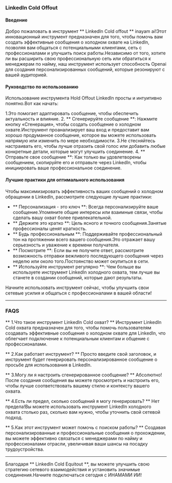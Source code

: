 ### LinkedIn Cold Offout

#### Введение
Добро пожаловать в инструмент ** LinkedIn Cold offout ** inayam ai!Этот инновационный инструмент предназначен для того, чтобы помочь вам создать эффективные сообщения о холодном охвате на LinkedIn, позволяя вам общаться с потенциальными клиентами, сеть с профессионалами и улучшить поиск работы.Независимо от того, хотите ли вы расширить свою профессиональную сеть или обратиться к менеджерам по найму, наш инструмент использует способность Openai для создания персонализированных сообщений, которые резонируют с вашей аудиторией.

#### Руководство по использованию
Использование инструмента Hold Offout LinkedIn просты и интуитивно понятно.Вот как начать:

1.Это помогает адаптировать сообщение, чтобы обеспечить актуальность и влияние.
2. ** Сгенерируйте сообщение **: Нажмите кнопку «Сгенерация», чтобы создать сообщение о холодном охвате.Инструмент проанализирует ваш вход и предоставит вам хорошо продуманное сообщение, которое вы можете использовать напрямую или изменить по мере необходимости.
3.Не стесняйтесь настраивать его, чтобы лучше отразить свой голос или добавить любые конкретные детали, которые могут улучшить соединение.
4. ** Отправьте свое сообщение **: Как только вы удовлетворены сообщением, скопируйте его и отправьте через LinkedIn, чтобы инициировать ваше профессиональное соединение.

#### Лучшие практики для оптимального использования
Чтобы максимизировать эффективность ваших сообщений о холодном обращении в LinkedIn, рассмотрите следующие лучшие практики:

- ** Персонализация - это ключ **: Всегда персонализируйте ваше сообщение.Упомяните общие интересы или взаимные связи, чтобы сделать вашу охват более привлекательной.
- ** Держите это кратко **: Цель ясного и точного сообщения.Занятые профессионалы ценят краткость.
- ** Будь профессиональным **: Поддерживайте профессиональный тон на протяжении всего вашего сообщения.Это отражает вашу серьезность и уважение к времени получателя.
- ** Посмотрите **: Если вы не получите ответ, рассмотрите возможность отправки вежливого последующего сообщения через неделю или около того.Постоянство может окупиться в сети.
- ** Используйте инструмент регулярно **: Чем больше вы используете инструмент LinkedIn холодного охвата, тем лучше вы станете в создании сообщений, которые дают результаты.

Начните использовать инструмент сейчас, чтобы улучшить свои сетевые усилия и общаться с профессионалами в вашей области!

---

### FAQS

** 1.Что такое инструмент LinkedIn Cold охват? **
Инструмент LinkedIn Cold охвата предназначен для того, чтобы помочь пользователям создавать эффективные сообщения о холодном охвате для LinkedIn, что облегчает подключение к потенциальным клиентам и общение с профессионалами.

** 2.Как работает инструмент? **
Просто введите свой заголовок, и инструмент будет генерировать персонализированное сообщение о просьбе для использования в LinkedIn.

** 3.Могу ли я настроить сгенерированное сообщение? **
Абсолютно!После создания сообщения вы можете просмотреть и настроить его, чтобы лучше соответствовать вашему стилю и контексту вашего охвата.

** 4.Есть ли предел, сколько сообщений я могу генерировать? **
Нет предела!Вы можете использовать инструмент LinkedIn холодного охвата столько раз, сколько вам нужно, чтобы уточнить свой сетевой подход.

** 5.Как этот инструмент может помочь с поиском работы? **
Создавая персонализированные и профессиональные сообщения о прохождении, вы можете эффективно связаться с менеджерами по найму и профессионалами отрасли, увеличивая ваши шансы на посадку трудоустройства.

---

Благодаря ** LinkedIn Cold Equitout **, вы можете улучшить свою стратегию сетевого взаимодействия и установить значимые соединения.Начните подключаться сегодня с ИНАМАМИ ИИ!